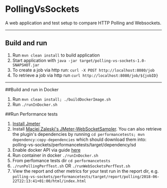 # PollingVsSockets

A web application and test setup to compare HTTP Polling and Websockets. 

---

## Build and run

1. Run `mvn clean install` to build application
2. Start application with `java -jar target/polling-vs-sockets-1.0-SNAPSHOT.jar`
3. To create a job via http run: `curl -X POST http://localhost:8080/job`
4. To retrieve a job via http run `curl http://localhost:8080/job/${jobID}`
---

##Build and run in Docker 

1. Run `mvn clean install; ./buildDockerImage.sh`
2. Run `./runInDocker.sh`

##Run Performance tests

1. [Install Jmeter](https://jmeter.apache.org/download_jmeter.cgi)
2. Install [Maciej Zaleski's JMeter-WebSocketSampler](https://github.com/maciejzaleski/JMeter-WebSocketSampler/wiki).  You can also retrieve the plugin's dependencies by running `cd performancetests; mvn dependency:copy-dependencies` which should download them into: polling-vs-sockets/performancetests/target/dependency/sd 
3. Enable docker API via guide [here](https://www.ivankrizsan.se/2016/05/18/enabling-docker-remote-api-on-ubuntu-16-04/)
3. Run container in docker `./runInDocker.sh`
4. From perfomance tests dir `cd performancetests` 
5. `./runPollingPerfTest.sh` OR `./runWebSocketsPerfTest.sh`
6. View the report and other metrics for your test run in the report dir, e.g. `polling-vs-sockets/performancetests/target/report/polling/2018-06-22T22:13:41+01:00/html/index.html`
